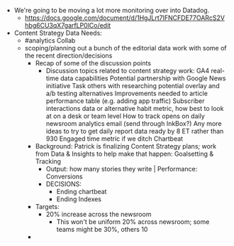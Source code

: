 - We're going to be moving a lot more monitoring over into Datadog.
	- https://docs.google.com/document/d/1HgJLrt7IFNCFDE77OARcS2Vhbg6CU3qX7garfLP0lCo/edit
- Content Strategy Data Needs:
	- #analytics Collab
	- scoping/planning out a bunch of the editorial data work with some of the recent direction/decisions
		- Recap of some of the discussion points
			- Discussion topics related to content strategy work:
			  GA4 real-time data capabilities
			  Potential partnership with Google News initiative
			  Task others with researching potential overlay and a/b testing alternatives
			  Improvements needed to article performance table (e.g. adding app traffic)
			  Subscriber interactions data or alternative habit metric, how best to look at on a desk or team level
			  How to track opens on daily newsroom analytics email (send through InkBox?)
			  Any more ideas to try to get daily report data ready by 8 ET rather than 930
			  Engaged time metric if we ditch Chartbeat
		- Background: Patrick is finalizing Content Strategy plans; work from Data & Insights to help make that happen: Goalsetting & Tracking
			- Output: how many stories they write | Performance: Conversions
			- DECISIONS:
				- Ending chartbeat
				- Ending Indexes
		- Targets:
			- 20% increase across the newsroom
				- This won't be uniform 20% across newsroom; some teams might be 30%, others 10
		-